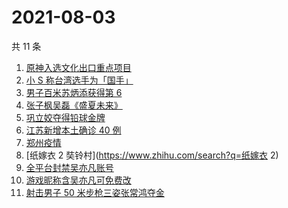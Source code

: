 # 2021-08-03

共 11 条

<!-- BEGIN -->
<!-- 最后更新时间 Tue Aug 03 2021 02:15:14 GMT+0800 (China Standard Time) -->

1. [原神入选文化出口重点项目](https://www.zhihu.com/search?q=原神)
1. [小 S 称台湾选手为「国手」](https://www.zhihu.com/search?q=小s)
1. [男子百米苏炳添获得第 6](https://www.zhihu.com/search?q=苏炳添)
1. [张子枫吴磊《盛夏未来》](https://www.zhihu.com/search?q=盛夏未来)
1. [巩立姣夺得铅球金牌](https://www.zhihu.com/search?q=铅球金牌)
1. [江苏新增本土确诊 40 例](https://www.zhihu.com/search?q=江苏疫情)
1. [郑州疫情](https://www.zhihu.com/search?q=郑州)
1. [纸嫁衣 2 奘铃村](https://www.zhihu.com/search?q=纸嫁衣 2)
1. [全平台封禁吴亦凡账号](https://www.zhihu.com/search?q=吴亦凡封号)
1. [游戏昵称含吴亦凡可免费改](https://www.zhihu.com/search?q=逆水寒)
1. [射击男子 50 米步枪三姿张常鸿夺金](https://www.zhihu.com/search?q=张常鸿)

<!-- END -->
